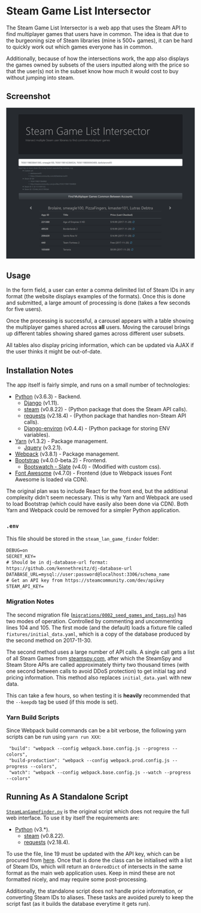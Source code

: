# Steam Game List Intersector

The Steam Game List Intersector is a web app that uses the Steam API to find multiplayer games that users have in common.
The idea is that due to the burgeoning size of Steam libraries (mine is 500+ games), it can be hard to quickly work out
which games everyone has in common. 

Additionally, because of how the intersections work, the app also displays the games owned by subsets of the users 
inputted along with the price so that the user(s) not in the subset know how much it would cost to buy without jumping 
into steam.

## Screenshot

![Index_View](index_view2.png)

## Usage

In the form field, a user can enter a comma delimited list of Steam IDs in any format (the website displays examples of 
the formats). Once this is done and submitted, a large amount of processing is done (takes a few seconds for five users).

Once the processing is successful, a carousel appears with a table showing the multiplayer games shared across **all** users. 
Moving the carousel brings up different tables showing shared games across different user subsets.

All tables also display pricing information, which can be updated via AJAX if the user thinks it might be out-of-date. 

## Installation Notes

The app itself is fairly simple, and runs on a small number of technologies:
* [Python](https://www.python.org/) (v3.6.3) - Backend.
    * [Django](https://www.djangoproject.com/) (v1.11).
    * [steam](https://pypi.python.org/pypi/steam) (v0.8.22) - (Python package that does the Steam API calls).
    * [requests](http://docs.python-requests.org/en/master/) (v2.18.4) - (Python package that handles non-Steam API calls).
    * [Django-environ](https://github.com/joke2k/django-environ) (v0.4.4) - (Python package for storing ENV variables).
* [Yarn](https://yarnpkg.com/en/) (v1.3.2) - Package management.
    * [Jquery](https://jquery.com/) (v3.2.1).
* [Webpack](https://webpack.js.org/) (v3.8.1) - Package management.
* [Bootstrap](https://getbootstrap.com/) (v4.0.0-beta.2) - Frontend.
    * [Bootswatch - Slate](https://bootswatch.com/slate/) (v4.0) - (Modified with custom css).
* [Font Awesome](http://fontawesome.io/) (v4.7.0) - Frontend (due to Webpack issues Font Awesome is loaded via CDN).

The original plan was to include React for the front end, but the additional complexity didn't seem necessary. This is 
why Yarn and Webpack are used to load Bootstrap (which could have easily also been done via CDN). Both Yarn and Webpack 
could be removed for a simpler Python application. 

### `.env` 

This file should be stored in the `steam_lan_game_finder` folder:

```
DEBUG=on
SECRET_KEY= 
# Should be in dj-database-url format: https://github.com/kennethreitz/dj-database-url
DATABASE_URL=mysql://user:password@localhost:3306/schema_name
# Get an API key from https://steamcommunity.com/dev/apikey
STEAM_API_KEY= 
```
 
### Migration Notes

The second migration file ([`migrations/0002_seed_games_and_tags.py`](https://github.com/lutrasdebtra/steam_lan_game_finder/blob/master/game_finder/migrations/0002_seed_games_and_tags.py))
has two modes of operation. Controlled by commenting and uncommenting lines 104 and 105. The first mode (and the default) 
loads a fixture file called `fixtures/initial_data.yaml`, which is a copy of the database produced by the second method 
on 2017-11-30.

The second method uses a large number of API calls. A single call gets a list of all Steam Games from 
[steamspy.com](https://steamspy.com/about), after which the SteamSpy and Steam Store APIs are called approximately 
thirty two thousand times (with one second between calls to avoid DDoS protection) to get initial tag and pricing 
information. This method also replaces `initial_data.yaml` with new data.

This can take a few hours, so when testing it is **heavily** recommended that the `--keepdb` tag be used 
(if this mode is set).

### Yarn Build Scripts

Since Webpack build commands can be a bit verbose, the following yarn scripts can be run using `yarn run XXX`:

```
 "build": "webpack --config webpack.base.config.js --progress --colors",
 "build-production": "webpack --config webpack.prod.config.js --progress --colors",
 "watch": "webpack --config webpack.base.config.js --watch --progress --colors"
```

## Running As A Standalone Script

[`SteamLanGameFinder.py`](https://github.com/lutrasdebtra/steam_lan_game_finder/blob/master/standalone/SteamLanGameFinder.py)
is the original script which does not require the full web interface. To use it by itself the requirements are:
* [Python](https://www.python.org/) (v3.*).
    * [steam](https://pypi.python.org/pypi/steam) (v0.8.22).
    * [requests](http://docs.python-requests.org/en/master/) (v2.18.4).
    
To use the file, line 19 must be updated with the API key, which can be procured from [here](https://steamcommunity.com/dev/apikey).
Once that is done the class can be initialised with a list of Steam IDs, which will return an `OrderedDict` of intersects
in the same format as the main web application uses. Keep in mind these are not formatted nicely, and may require some
post-processing. 

Additionally, the standalone script does not handle price information, or converting Steam IDs to aliases. These tasks are
avoided purely to keep the script fast (as it builds the database everytime it gets run).
 